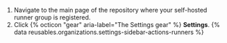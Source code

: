 1. Navigate to the main page of the repository where your self-hosted runner group is registered.
1. Click {% octicon "gear" aria-label="The Settings gear" %} **Settings**.
{% data reusables.organizations.settings-sidebar-actions-runners %}
